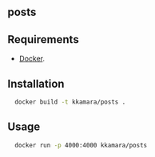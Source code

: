 ## posts



## Requirements

* [Docker](https://www.docker.com).

## Installation

```bash
  docker build -t kkamara/posts .
```

## Usage

```bash
  docker run -p 4000:4000 kkamara/posts
```